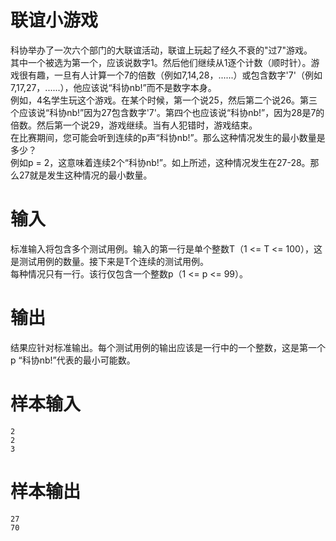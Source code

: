 联谊小游戏
==========
科协举办了一次六个部门的大联谊活动，联谊上玩起了经久不衰的"过7"游戏。    
其中一个被选为第一个，应该说数字1。然后他们继续从1逐个计数（顺时针）。游戏很有趣，一旦有人计算一个7的倍数（例如7,14,28，......）或包含数字'7'（例如7,17,27，......），他应该说“科协nb!”而不是数字本身。    
例如，4名学生玩这个游戏。在某个时候，第一个说25，然后第二个说26。第三个应该说“科协nb!”因为27包含数字'7'。第四个也应该说“科协nb!”，因为28是7的倍数。然后第一个说29，游戏继续。当有人犯错时，游戏结束。    
在比赛期间，您可能会听到连续的p声“科协nb!”。那么这种情况发生的最小数量是多少？    
例如p = 2，这意味着连续2个“科协nb!”。如上所述，这种情况发生在27-28。那么27就是发生这种情况的最小数量。    
# 输入
标准输入将包含多个测试用例。输入的第一行是单个整数T（1 <= T <= 100），这是测试用例的数量。接下来是T个连续的测试用例。    
每种情况只有一行。该行仅包含一个整数p（1 <= p <= 99）。
# 输出
结果应针对标准输出。每个测试用例的输出应该是一行中的一个整数，这是第一个p “科协nb!”代表的最小可能数。
# 样本输入
    2    
    2    
    3    
# 样本输出
    27    
    70    
